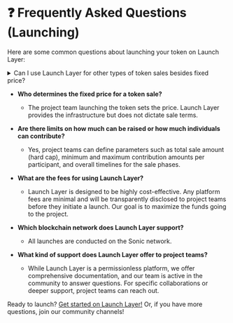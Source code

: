# ❓ Frequently Asked Questions (Launching)

Here are some common questions about launching your token on Launch Layer:

<details>
<summary>Can I use Launch Layer for other types of token sales besides fixed price?</summary>

Not at this moment. Launch Layer is currently specialized in fixed-price launches to ensure simplicity and fairness. We believe this model offers the clearest and most straightforward path for new projects and their communities. We may explore other models in the future based on community feedback.
</details>

-   **Who determines the fixed price for a token sale?**
    *   The project team launching the token sets the price. Launch Layer provides the infrastructure but does not dictate sale terms.

-   **Are there limits on how much can be raised or how much individuals can contribute?**
    *   Yes, project teams can define parameters such as total sale amount (hard cap), minimum and maximum contribution amounts per participant, and overall timelines for the sale phases.

-   **What are the fees for using Launch Layer?**
    *   Launch Layer is designed to be highly cost-effective. Any platform fees are minimal and will be transparently disclosed to project teams before they initiate a launch. Our goal is to maximize the funds going to the project.

-   **Which blockchain network does Launch Layer support?**
    *   All launches are conducted on the Sonic network.

-   **What kind of support does Launch Layer offer to project teams?**
    *   While Launch Layer is a permissionless platform, we offer comprehensive documentation, and our team is active in the community to answer questions. For specific collaborations or deeper support, project teams can reach out.

Ready to launch? [Get started on Launch Layer!](https://launchlayer.io/) Or, if you have more questions, join our community channels! 